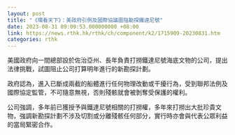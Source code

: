 ```yaml
---
layout: post
title: "《環看天下》：美政府引例及國際協議圖阻勘探鐵達尼號"
date: 2023-08-31 09:09:53.000000000 +08:00
link: https://news.rthk.hk/rthk/ch/component/k2/1715909-20230831.htm
categories: rthk
---
```


美國政府向一間總部設於佐治亞州、長年負責打撈鐵達尼號海底文物的公司，提出法律挑戰，試圖阻止公司打算明年進行的新勘探計劃。

政府認為，進入已斷成兩截的船體進行任何物理改動或干擾行為，受到聯邦法例及國際協定監管，不可隨意無視，否則殘骸就會被剝奪受保護的權利。

公司強調，多年前已獲授予與鐵達尼號相關的打撈權，多年來打撈出大批珍貴文物，強調新勘探計劃不涉及切割或分離殘骸任何部分，實行時亦會與代表公眾利益的當局緊密合作。
